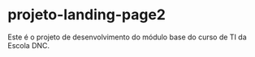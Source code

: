 # projeto-landing-page2
Este é o projeto de desenvolvimento do módulo base do curso de TI da Escola DNC.
